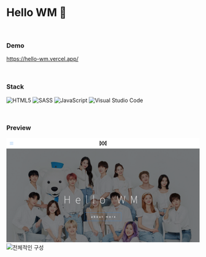 # **Hello WM** 👋

<br />

### **Demo**

https://hello-wm.vercel.app/

<br />

### **Stack**

![HTML5](https://img.shields.io/badge/html5-%23E34F26.svg?style=for-the-badge&logo=html5&logoColor=white) ![SASS](https://img.shields.io/badge/SASS-hotpink.svg?style=for-the-badge&logo=SASS&logoColor=white) ![JavaScript](https://img.shields.io/badge/javascript-%23323330.svg?style=for-the-badge&logo=javascript&logoColor=%23F7DF1E) ![Visual Studio Code](https://img.shields.io/badge/Visual%20Studio%20Code-0078d7.svg?style=for-the-badge&logo=visual-studio-code&logoColor=white)

<br />

### **Preview**

<img src="HelloWM_desktop.png" alt="데스크탑 화면" />
<img src="HelloWM_preview.gif" alt="전체적인 구성" />
